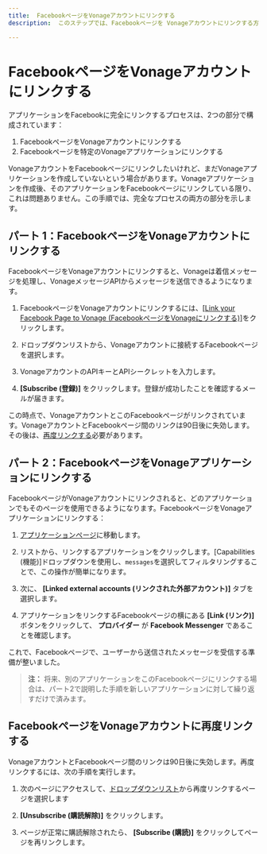 ```yaml
---
title:  FacebookページをVonageアカウントにリンクする
description:  このステップでは、Facebookページを Vonageアカウントにリンクする方法を学びます。

---
```


FacebookページをVonageアカウントにリンクする
=============================

アプリケーションをFacebookに完全にリンクするプロセスは、2つの部分で構成されています：

1. FacebookページをVonageアカウントにリンクする
2. Facebookページを特定のVonageアプリケーションにリンクする

VonageアカウントをFacebookページにリンクしたいけれど、まだVonageアプリケーションを作成していないという場合があります。Vonageアプリケーションを作成後、そのアプリケーションをFacebookページにリンクしている限り、これは問題ありません。この手順では、完全なプロセスの両方の部分を示します。

パート 1：FacebookページをVonageアカウントにリンクする
-----------------------------------

FacebookページをVonageアカウントにリンクすると、Vonageは着信メッセージを処理し、VonageメッセージAPIからメッセージを送信できるようになります。

1. FacebookページをVonageアカウントにリンクするには、[[Link your Facebook Page to Vonage (FacebookページをVonageにリンクする)]](https://messenger.nexmo.com/)をクリックします。

2. ドロップダウンリストから、Vonageアカウントに接続するFacebookページを選択します。

3. VonageアカウントのAPIキーとAPIシークレットを入力します。

4. **[Subscribe (登録)]** をクリックします。登録が成功したことを確認するメールが届きます。

この時点で、VonageアカウントとこのFacebookページがリンクされています。VonageアカウントとFacebookページ間のリンクは90日後に失効します。その後は、[再度リンクする](#re-linking-your-facebook-page-to-your-nexmo-account)必要があります。

パート 2：FacebookページをVonageアプリケーションにリンクする
--------------------------------------

FacebookページがVonageアカウントにリンクされると、どのアプリケーションでもそのページを使用できるようになります。FacebookページをVonageアプリケーションにリンクする：

1. [アプリケーションページ](https://dashboard.nexmo.com/applications)に移動します。

2. リストから、リンクするアプリケーションをクリックします。[Capabilities (機能)]ドロップダウンを使用し、`messages`を選択してフィルタリングすることで、この操作が簡単になります。

3. 次に、 **[Linked external accounts (リンクされた外部アカウント)]** タブを選択します。

4. アプリケーションをリンクするFacebookページの横にある **[Link (リンク)]** ボタンをクリックして、 **プロバイダー** が **Facebook Messenger** であることを確認します。

これで、Facebookページで、ユーザーから送信されたメッセージを受信する準備が整いました。

> **注：** 将来、別のアプリケーションをこのFacebookページにリンクする場合は、パート2で説明した手順を新しいアプリケーションに対して繰り返すだけで済みます。

FacebookページをVonageアカウントに再度リンクする
-------------------------------

VonageアカウントとFacebookページ間のリンクは90日後に失効します。再度リンクするには、次の手順を実行します。

1. 次のページにアクセスして、[ドロップダウンリスト](https://messenger.nexmo.com/)から再度リンクするページを選択します

2. **[Unsubscribe (購読解除)]** をクリックします。

3. ページが正常に購読解除されたら、 **[Subscribe (購読)]** をクリックしてページを再リンクします。

